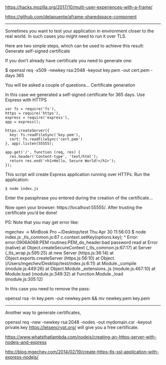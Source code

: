 https://hacks.mozilla.org/2017/10/multi-user-experiences-with-a-frame/

https://github.com/delapuente/aframe-sharedspace-component



-----------------------------

Sometimes you want to test your application in environment closer to the real world. In such cases you might need to run it over TLS.

Here are two simple steps, which can be used to achieve this result:
Generate self-signed certificate

If you don’t already have certificate you need to generate one:

  $ openssl req -x509 -newkey rsa:2048 -keyout key.pem -out cert.pem -days 365

You will be asked a couple of questions… Certificate generation

In this case we generated a self-signed certificate for 365 days.
Use Express with HTTPS

    var fs = require('fs'),
    https = require('https'),
    express = require('express'),
    app = express();

    https.createServer({
      key: fs.readFileSync('key.pem'),
      cert: fs.readFileSync('cert.pem')
    }, app).listen(55555);

    app.get('/', function (req, res) {
      res.header('Content-type', 'text/html');
      return res.end('<h1>Hello, Secure World!</h1>');
    });

This script will create Express application running over HTTPs. Run the application:

    $ node index.js

Enter the passphrase you entered during the creation of the certificate…

Now open your browser: https://localhost:55555/. After trusting the certificate you’d be done!

PS: Note that you may get error like:

mgechev → MinBook Pro ~/Desktop/test Thu Apr 30 11:56:03
 $ node index.js
_tls_common.js:67
      c.context.setKey(options.key);
                ^
Error: error:0906A068:PEM routines:PEM_do_header:bad password read
    at Error (native)
    at Object.createSecureContext (_tls_common.js:67:17)
    at Server (_tls_wrap.js:595:25)
    at new Server (https.js:36:14)
    at Object.exports.createServer (https.js:56:10)
    at Object.<anonymous> (/Users/mgechev/Desktop/test/index.js:6:11)
    at Module._compile (module.js:449:26)
    at Object.Module._extensions..js (module.js:467:10)
    at Module.load (module.js:349:32)
    at Function.Module._load (module.js:305:12)

In this case you need to remove the pass:

openssl rsa -in key.pem -out newkey.pem && mv newkey.pem key.pem



-----------------------------
Another way to generate certificates,

openssl req -new -newkey rsa:2048 -nodes -out mydomain.csr -keyout private.key
https://letsencrypt.org/ will give you a free certificate.



https://www.whatsthatlambda.com/nodejs/creating-an-https-server-with-nodejs-and-express

http://blog.mgechev.com/2014/02/19/create-https-tls-ssl-application-with-express-nodejs/